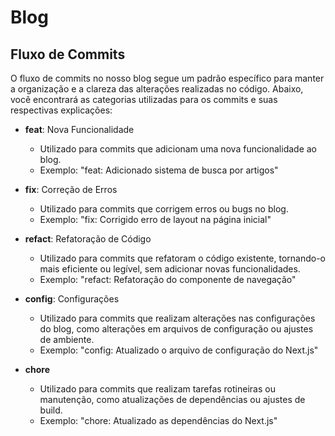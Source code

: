 # Blog

## Fluxo de Commits

O fluxo de commits no nosso blog segue um padrão específico para manter a organização e a clareza das alterações realizadas no código. Abaixo, você encontrará as categorias utilizadas para os commits e suas respectivas explicações:

* **feat**: Nova Funcionalidade
	+ Utilizado para commits que adicionam uma nova funcionalidade ao blog.
	+ Exemplo: "feat: Adicionado sistema de busca por artigos"

* **fix**: Correção de Erros
	+ Utilizado para commits que corrigem erros ou bugs no blog.
	+ Exemplo: "fix: Corrigido erro de layout na página inicial"

* **refact**: Refatoração de Código
	+ Utilizado para commits que refatoram o código existente, tornando-o mais eficiente ou legível, sem adicionar novas funcionalidades.
	+ Exemplo: "refact: Refatoração do componente de navegação"

* **config**: Configurações
	+ Utilizado para commits que realizam alterações nas configurações do blog, como alterações em arquivos de configuração ou ajustes de ambiente.
	+ Exemplo: "config: Atualizado o arquivo de configuração do Next.js"

* **chore**
	+ Utilizado para commits que realizam tarefas rotineiras ou manutenção, como atualizações de dependências ou ajustes de build.
	+ Exemplo: "chore: Atualizado as dependências do Next.js"